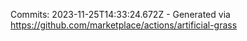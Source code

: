 Commits: 2023-11-25T14:33:24.672Z - Generated via https://github.com/marketplace/actions/artificial-grass
<br>
